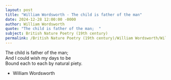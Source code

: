 ```yaml
---
layout: post
title: "William Wordsworth - The child is father of the man"
date: 2024-12-28 12:00:00 -0000
author: William Wordsworth
quote: "The child is father of the man;  "
subject: British Nature Poetry (19th century)
permalink: /British Nature Poetry (19th century)/William Wordsworth/William Wordsworth - The child is father of the man
---
```


The child is father of the man;  
And I could wish my days to be  
Bound each to each by natural piety.

- William Wordsworth
